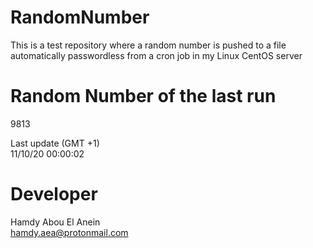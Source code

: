 # RandomNumber    
This is a test repository where a random number is pushed to a file automatically passwordless from a cron job in my Linux CentOS server    
# Random Number of the last run   
9813
      
Last update (GMT +1)    
11/10/20 00:00:02
# Developer    
Hamdy Abou El Anein   
hamdy.aea@protonmail.com

